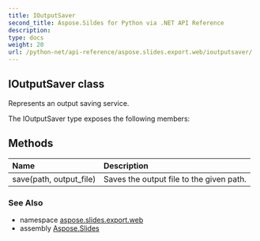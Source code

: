 ```yaml
---
title: IOutputSaver
second_title: Aspose.Sildes for Python via .NET API Reference
description: 
type: docs
weight: 20
url: /python-net/api-reference/aspose.slides.export.web/ioutputsaver/
---
```


## IOutputSaver class

Represents an output saving service.

The IOutputSaver type exposes the following members:
## Methods
| Name | Description |
| :- | :- |
|save(path, output_file)|Saves the output file to the given path.|

### See Also

* namespace [aspose.slides.export.web](/slides/python-net/api-reference/aspose.slides.export.web/)
* assembly [Aspose.Slides](/slides/python-net/api-reference/)

